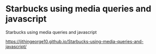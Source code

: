 # Starbucks using media queries and javascript
 Starbucks using media queries and javascript

https://jithingeorge10.github.io/Starbucks-using-media-queries-and-javascript/